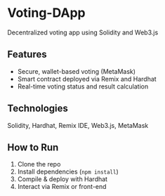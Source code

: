 # Voting-DApp
Decentralized voting app using Solidity and Web3.js
## Features
- Secure, wallet-based voting (MetaMask)
- Smart contract deployed via Remix and Hardhat
- Real-time voting status and result calculation

## Technologies
Solidity, Hardhat, Remix IDE, Web3.js, MetaMask

## How to Run
1. Clone the repo
2. Install dependencies (`npm install`)
3. Compile & deploy with Hardhat
4. Interact via Remix or front-end
